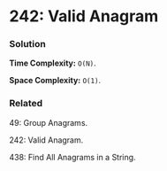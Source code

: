 # 242: Valid Anagram

### Solution
**Time Complexity:** `O(N)`.

**Space Complexity:** `O(1)`.

### Related
49: Group Anagrams.

242: Valid Anagram.

438: Find All Anagrams in a String.